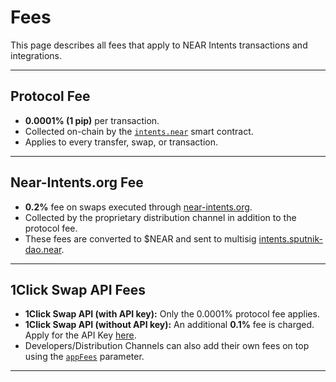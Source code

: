 # Fees

This page describes all fees that apply to NEAR Intents transactions and integrations.

---

## Protocol Fee

* **0.0001% (1 pip)** per transaction.
* Collected on-chain by the [`intents.near`](https://nearblocks.io/address/intents.near) smart contract.
* Applies to every transfer, swap, or transaction.

---

## Near-Intents.org Fee

* **0.2%** fee on swaps executed through [near-intents.org](https://near-intents.org).
* Collected by the proprietary distribution channel in addition to the protocol fee.
* These fees are converted to $NEAR and sent to multisig [intents.sputnik-dao.near](https://nearblocks.io/address/intents.sputnik-dao.near).

---

## 1Click Swap API Fees

* **1Click Swap API (with API key):** Only the 0.0001% protocol fee applies.
* **1Click Swap API (without API key):** An additional **0.1%** fee is charged. Apply for the API Key [here](https://docs.google.com/forms/d/e/1FAIpQLSdrSrqSkKOMb_a8XhwF0f7N5xZ0Y5CYgyzxiAuoC2g4a2N68g/viewform).
* Developers/Distribution Channels can also add their own fees on top using the [`appFees`](https://docs.near-intents.org/near-intents/integration/distribution-channels/1click-app-fees-calculation) parameter.

---

